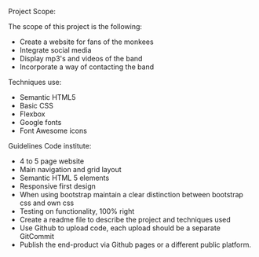 Project Scope:

The scope of this project is the following:
- Create a website for fans of the monkees
- Integrate social media
- Display mp3's and videos of the band
- Incorporate a way of contacting the band

Techniques use:
- Semantic HTML5
- Basic CSS
- Flexbox
- Google fonts
- Font Awesome icons

Guidelines Code institute:
- 4 to 5 page website
- Main navigation and grid layout
- Semantic HTML 5 elements
- Responsive first design
- When using bootstrap maintain a clear distinction between bootstrap css and own css
- Testing on functionality, 100% right
- Create a readme file to describe the project and techniques used
- Use Github to upload code, each upload should be a separate GitCommit
- Publish the end-product via Github pages or a different public platform.
